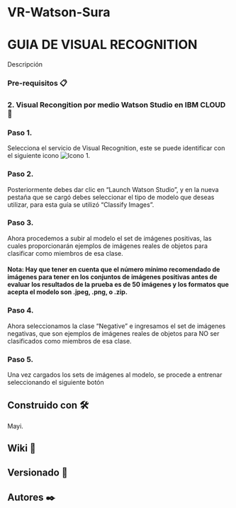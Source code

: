 # VR-Watson-Sura

# GUIA DE VISUAL RECOGNITION
Descripción


### Pre-requisitos 📋

### 2. Visual Recongition por medio Watson Studio en IBM CLOUD 🚀

### Paso 1.

Selecciona el servicio de Visual Recognition, este se puede identificar con el siguiente icono ![Icono 1](https://user-images.githubusercontent.com/56199403/79884639-06893600-83bb-11ea-9d2e-381ac03c1d58.jpg).

### Paso 2.

Posteriormente debes dar clic en “Launch Watson Studio”, y en la nueva pestaña que se cargó debes seleccionar el tipo de modelo que deseas utilizar, para esta guía se utilizó “Classify Images”.

### Paso 3.

Ahora procedemos a subir al modelo el set de imágenes positivas, las cuales proporcionarán ejemplos de imágenes reales de objetos para clasificar como miembros de esa clase.

#### Nota: Hay que tener en cuenta que el número mínimo recomendado de imágenes para tener en los conjuntos de imágenes positivas antes de evaluar los resultados de la prueba es de 50 imágenes y los formatos que acepta el modelo son .jpeg, .png, o .zip.

### Paso 4. 

Ahora seleccionamos la clase “Negative” e ingresamos el set de imágenes negativas, que son ejemplos de imágenes reales de objetos para NO ser clasificados como miembros de esa clase.

### Paso 5.

Una vez cargados los sets de imágenes al modelo, se procede a entrenar seleccionando el siguiente botón 

## Construido con 🛠️
Mayi.



## Wiki 📖



## Versionado 📌

## Autores ✒️



